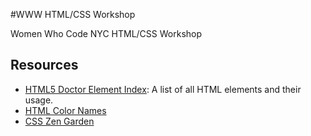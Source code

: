 #WWW HTML/CSS Workshop

Women Who Code NYC HTML/CSS Workshop

Resources
---------

* [HTML5 Doctor Element Index](http://html5doctor.com/element-index/): A list of all HTML elements and their usage.
* [HTML Color Names](http://www.w3schools.com/html/html_colornames.asp)
* [CSS Zen Garden](http://csszengarden.com)
